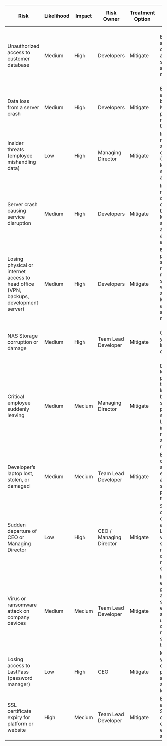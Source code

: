| Risk | Likelihood | Impact | Risk Owner | Treatment Option | Mitigation Actions | Annex A Reference | Risk Acceptance Criteria | Financial Impact | Initial Risk Score | Control Effectiveness | Residual Risk Score | Risk Accepted | Management Approval |
|---|---|---|---|---|---|---|---|---|---|---|---|---|---|
| Unauthorized access to customer database | Medium | High | Developers | Mitigate | Enforce strict access controls using a firewall and strong authentication mechanisms. | A.8.1 User authentication<br> A.8.2 Privileged access rights<br> A.8.3 Information access restriction | Acceptable if strong passwords are enforced and the firewall is active. | 500000 | <span style="color:#FFD700; font-weight:bold">6</span> | 4 | <span style="color:#90EE90; font-weight:bold">2</span> | No | Pending |
| Data loss from a server crash | Medium | High | Developers | Mitigate | Ensure automatic backups to NAS and perform regular backup tests. | A.8.12 Data backup | Acceptable if offsite backups are tested annually. | 300000 | <span style="color:#FFD700; font-weight:bold">6</span> | 5 | <span style="color:#90EE90; font-weight:bold">1</span> | Yes | Approved |
| Insider threats (employee mishandling data) | Low | High | Managing Director | Mitigate | Implement role-based access control (RBAC) and log all sensitive actions. | A.8.2 Privileged access rights<br> A.5.18 Access rights<br> A.8.15 Logging | Acceptable if RBAC is enforced & reviewed annually. | 400000 | <span style="color:#FFD700; font-weight:bold">4</span> | 3 | <span style="color:#90EE90; font-weight:bold">1</span> | No | Pending |
| Server crash causing service disruption | Medium | High | Developers | Mitigate | Implement regular database and code backups. Monitor server health and set automated alerts. | A.8.12 Data backup<br> A.8.16 Monitoring activities | Acceptable if regular backups are performed and automatic alerts are configured. | 350000 | <span style="color:#FFD700; font-weight:bold">6</span> | 4 | <span style="color:#90EE90; font-weight:bold">2</span> | No | Pending |
| Losing physical or internet access to head office (VPN, backups, development server) | Medium | High | Developers | Mitigate | Ensure production server firewall rules can be modified securely without VPN access. Maintain alternative access methods. | A.8.20 Networks security<br> A.7.4 Physical security monitoring | Acceptable if alternative means of accessing production servers exist. | 250000 | <span style="color:#FFD700; font-weight:bold">6</span> | 3 | <span style="color:#FFD700; font-weight:bold">3</span> | No | Pending |
| NAS Storage corruption or damage | Medium | High | Team Lead Developer | Mitigate | Conduct a yearly backup integrity check. | A.8.12 Data backup | Acceptable if yearly backups pass integrity checks. | 200000 | <span style="color:#FFD700; font-weight:bold">6</span> | 4 | <span style="color:#90EE90; font-weight:bold">2</span> | Yes | Approved |
| Critical employee suddenly leaving | Medium | Medium | Managing Director | Mitigate | Document all key processes in the internal knowledge base, ensure secure password storage in LastPass, and implement role-based access restrictions. | A.6.1 Responsibilities before, during, and after employment | Acceptable if a knowledge base is maintained and access controls are enforced. | 150000 | <span style="color:#FFD700; font-weight:bold">4</span> | 3 | <span style="color:#90EE90; font-weight:bold">1</span> | No | Pending |
| Developer’s laptop lost, stolen, or damaged | Medium | Medium | Team Lead Developer | Mitigate | Enforce cloud-based storage with encryption and use secure password managers. | A.5.10 Acceptable use of information and assets<br> A.8.10 Storage media | Acceptable if all critical data is securely stored in the cloud. | 100000 | <span style="color:#FFD700; font-weight:bold">4</span> | 4 | <span style="color:#90EE90; font-weight:bold">0</span> | Yes | Approved |
| Sudden departure of CEO or Managing Director | Low | High | CEO / Managing Director | Mitigate | Store all critical credentials in a shared LastPass vault. Define succession roles and document recovery steps. | A.6.1 Responsibilities before, during, and after employment<br> A.8.3 Information access restriction | Acceptable if full access continuity is documented and roles are reassigned within 1 day. | 300000 | <span style="color:#FFD700; font-weight:bold">4</span> | 3 | <span style="color:#90EE90; font-weight:bold">1</span> | No | Pending |
| Virus or ransomware attack on company devices | Medium | Medium | Team Lead Developer | Mitigate | Install enterprise-grade antivirus software, enable automatic updates, and conduct regular security training. | A.8.7 Protection against malware<br> A.6.3 Information security awareness, education, and training | Acceptable if endpoint protection is always enabled and updated. | 400000 | <span style="color:#FFD700; font-weight:bold">4</span> | 3 | <span style="color:#90EE90; font-weight:bold">1</span> | No | Pending |
| Losing access to LastPass (password manager) | Low | High | CEO | Mitigate | Maintain a bi-yearly backup of critical passwords in an encrypted and secure location. | A.8.1 User authentication<br> A.8.12 Data backup | Acceptable if backup plan is tested annually. | 200000 | <span style="color:#FFD700; font-weight:bold">4</span> | 4 | <span style="color:#90EE90; font-weight:bold">0</span> | Yes | Approved |
| SSL certificate expiry for platform or website | High | Medium | Team Lead Developer | Mitigate | Enable automatic SSL renewal or set up early expiration alerts. | A.8.24 Use of cryptography<br> A.8.23 Web filtering | Acceptable if automatic renewal is active or renewal reminders are in place. | 150000 | <span style="color:#FFD700; font-weight:bold">6</span> | 5 | <span style="color:#90EE90; font-weight:bold">1</span> | Yes | Approved |
